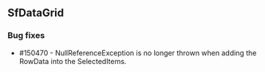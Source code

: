 ## SfDataGrid

### Bug fixes

* \#150470 - NullReferenceException is no longer thrown when adding the RowData into the SelectedItems.